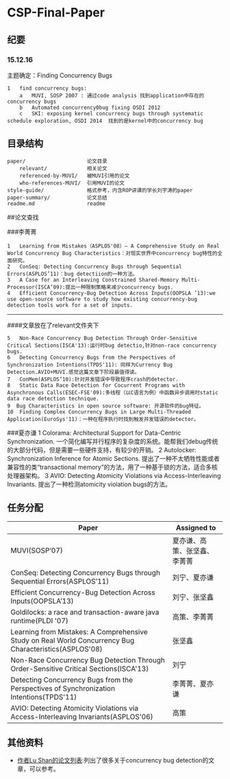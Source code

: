 # CSP-Final-Paper

## 纪要

### 15.12.16

主题确定：Finding Concurrency Bugs

	1	find concurrency bugs:
		a	MUVI, SOSP 2007 : 通过code analysis 找到application中存在的concurrency bugs
		b	Automated concurrency0bug fixing OSDI 2012
		c	SKI: exposing kernel concurrency bugs through systematic schedule exploration, OSDI 2014  找到的是kernel中的concurrency bug


## 目录结构

	paper/                    论文目录
		relevant/             相关论文
		referenced-by-MUVI/   被MUVI引用的论文
		who-references-MUVI/  引用MUVI的论文
	style-guide/              格式参考，内含ROP讲课的学长刘宇涛的paper
	paper-summary/            论文总结
	readme.md                 readme

##论文查找

###李菁菁 

    1   Learning from Mistakes（ASPLOS'08）— A Comprehensive Study on Real World Concurrency Bug Characteristics：对现实世界中concurrency bug特性的全面研究。
    2   ConSeq: Detecting Concurrency Bugs through Sequential Errors(ASPLOS’11)：bug detectiion的一种方法。
    3   A Case for an Interleaving Constrained Shared-Memory Multi-Processor(ISCA’09):提出一种限制策略来减少concurrency bugs.
    4   Efficient Concurrency-Bug Detection Across Inputs(OOPSLA ’13):we use open-source software to study how existing concurrency-bug detection tools work for a set of inputs.
- - -
####文章放在了relevant文件夹下

    5   Non-Race Concurrency Bug Detection Through Order-Sensitive Critical Sections(ISCA'13):运行时bug detectio,针对non-race concurrency bugs.
    6   Detecting Concurrency Bugs from the Perspectives of Synchronization Intentions(TPDS'11): 同样为Currency Bug Detection.AVIO+MUVI.感觉这篇文章下阶段最值得读。
    7   ConMem(ASPLOS’10):针对并发错误中导致程序crash的detector.
    8   Static Data Race Detection for Cocurrent Programs with Asynchronous Calls(ESEC-FSE'09):多线程（以C语言为例）中函数异步调用时static data race detection technique.
    9  Bug Characteristics in open source software: 开源软件的bug特征。
    10  Finding Complex Concurrency Bugs in Large Multi-Threaded Application(EuroSys'11)：一种在程序执行时找到触发并发错误的detector。

###夏亦谦
    1   Colorama: Architectural Support for Data-Centric Synchronization. 一个简化编写并行程序的复杂度的系统。能帮我们debug传统的大部分代码，但是需要一些硬件支持，有较少的开销。
    2   Autolocker: Synchronization Inference for Atomic Sections. 提出了一种不太牺牲性能或者兼容性的类“transactional memory”的方法，用了一种基于锁的方法，适合多核处理器架构。
    3   AVIO: Detecting Atomicity Violations via Access-Interleaving Invariants. 提出了一种检测atomicity violation bugs的方法。

## 任务分配

Paper                                                                           | Assigned to
-------------                                                                   | -------------
MUVI(SOSP‘07)                                                                   | 夏亦谦、高策、张坚鑫、李菁菁
ConSeq: Detecting Concurrency Bugs through Sequential Errors(ASPLOS’11)         | 刘宁、夏亦谦
Efficient Concurrency-Bug Detection Across Inputs(OOPSLA’13)                    | 刘宁、张坚鑫
Goldilocks: a race and transaction-aware java runtime(PLDI '07)  | 高策、李菁菁
Learning from Mistakes: A Comprehensive Study on Real World Concurrency Bug Characteristics(ASPLOS'08)  | 张坚鑫
Non-Race Concurrency Bug Detection Through Order-Sensitive Critical Sections(ISCA'13) | 刘宁
Detecting Concurrency Bugs from the Perspectives of Synchronization Intentions(TPDS'11) | 李菁菁、夏亦谦
AVIO: Detecting Atomicity Violations via Access-Interleaving Invariants(ASPLOS'06) | 高策

## 其他资料
* [作者Lu Shan的论文列表](http://dblp.uni-trier.de/pers/hd/l/Lu:Shan):列出了很多关于concurrency bug detection的文章，可以参考。
